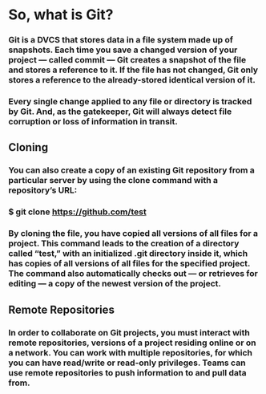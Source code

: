 # So, what is Git?
### Git is a DVCS that stores data in a file system made up of snapshots. Each time you save a changed version of your project — called commit — Git creates a snapshot of the file and stores a reference to it. If the file has not changed, Git only stores a reference to the already-stored identical version of it.
### Every single change applied to any file or directory is tracked by Git. And, as the gatekeeper, Git will always detect file corruption or loss of information in transit.
## Cloning
### You can also create a copy of an existing Git repository from a particular server by using the clone command with a repository’s URL:

### $ git clone https://github.com/test
### By cloning the file, you have copied all versions of all files for a project. This command leads to the creation of a directory called “test,” with an initialized .git directory inside it, which has copies of all versions of all files for the specified project. The command also automatically checks out — or retrieves for editing — a copy of the newest version of the project.
## Remote Repositories
### In order to collaborate on Git projects, you must interact with remote repositories, versions of a project residing online or on a network. You can work with multiple repositories, for which you can have read/write or read-only privileges. Teams can use remote repositories to push information to and pull data from.


